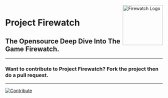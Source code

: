 
<img src="https://projectfirewatch.com/images/logo.svg" alt="Firewatch Logo" height=128px align="right">

# Project Firewatch

## The Opensource Deep Dive Into The Game Firewatch.

---

### Want to contribute to Project Firewatch? Fork the project then do a pull request.

---

[![Contribute](https://projectfirewatch.com/cdn/contribute.png)](https://github.com/ProjectFirewatch/ProjectFirewatch/fork)

